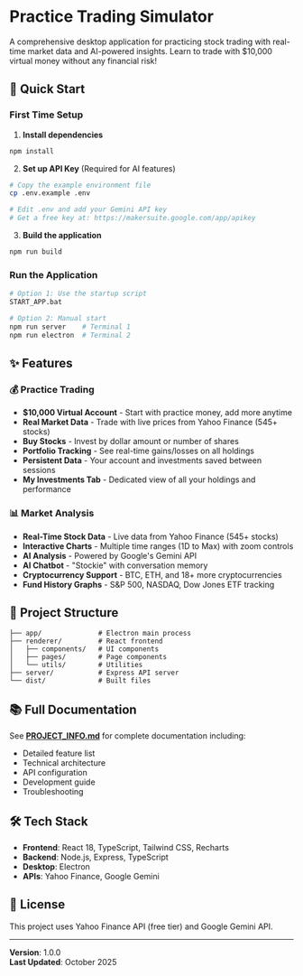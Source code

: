 # Practice Trading Simulator

A comprehensive desktop application for practicing stock trading with real-time market data and AI-powered insights. Learn to trade with $10,000 virtual money without any financial risk!

## 🚀 Quick Start

### First Time Setup

1. **Install dependencies**
```bash
npm install
```

2. **Set up API Key** (Required for AI features)
```bash
# Copy the example environment file
cp .env.example .env

# Edit .env and add your Gemini API key
# Get a free key at: https://makersuite.google.com/app/apikey
```

3. **Build the application**
```bash
npm run build
```

### Run the Application
```bash
# Option 1: Use the startup script
START_APP.bat

# Option 2: Manual start
npm run server    # Terminal 1
npm run electron  # Terminal 2
```

## ✨ Features

### 💰 Practice Trading
- **$10,000 Virtual Account** - Start with practice money, add more anytime
- **Real Market Data** - Trade with live prices from Yahoo Finance (545+ stocks)
- **Buy Stocks** - Invest by dollar amount or number of shares
- **Portfolio Tracking** - See real-time gains/losses on all holdings
- **Persistent Data** - Your account and investments saved between sessions
- **My Investments Tab** - Dedicated view of all your holdings and performance

### 📊 Market Analysis
- **Real-Time Stock Data** - Live data from Yahoo Finance (545+ stocks)
- **Interactive Charts** - Multiple time ranges (1D to Max) with zoom controls
- **AI Analysis** - Powered by Google's Gemini API
- **AI Chatbot** - "Stockie" with conversation memory
- **Cryptocurrency Support** - BTC, ETH, and 18+ more cryptocurrencies
- **Fund History Graphs** - S&P 500, NASDAQ, Dow Jones ETF tracking

## 📁 Project Structure

```
├── app/              # Electron main process
├── renderer/         # React frontend
│   ├── components/   # UI components
│   ├── pages/        # Page components
│   └── utils/        # Utilities
├── server/           # Express API server
└── dist/             # Built files
```

## 📚 Full Documentation

See **[PROJECT_INFO.md](PROJECT_INFO.md)** for complete documentation including:
- Detailed feature list
- Technical architecture
- API configuration
- Development guide
- Troubleshooting

## 🛠️ Tech Stack

- **Frontend**: React 18, TypeScript, Tailwind CSS, Recharts
- **Backend**: Node.js, Express, TypeScript
- **Desktop**: Electron
- **APIs**: Yahoo Finance, Google Gemini

## 📝 License

This project uses Yahoo Finance API (free tier) and Google Gemini API.

---

**Version**: 1.0.0  
**Last Updated**: October 2025
